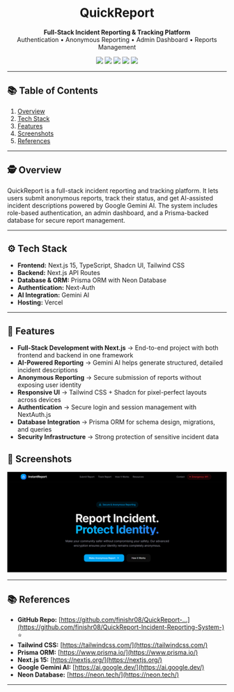 <div align="center">

  <h1 align="center" id="top">QuickReport</h1>

  <p align="center">
    <b>Full-Stack Incident Reporting & Tracking Platform</b><br/>
    Authentication • Anonymous Reporting • Admin Dashboard • Reports Management
  </p>

  <img src="https://img.shields.io/badge/Next.js-black?style=for-the-badge&logo=next.js" />
  <img src="https://img.shields.io/badge/Shadcn_UI-000000?style=for-the-badge&logo=shadcnui" />
  <img src="https://img.shields.io/badge/Tailwind_CSS-38B2AC?style=for-the-badge&logo=tailwind-css" />
  <img src="https://img.shields.io/badge/Prisma-2D3748?style=for-the-badge&logo=prisma" />
  <img src="https://img.shields.io/badge/NextAuth.js-000000?style=for-the-badge&logo=nextauth" />

</div>

---

## 📚 Table of Contents

1. [Overview](#overview)
2. [Tech Stack](#tech-stack)
3. [Features](#features)
4. [Screenshots](#screenshots)
5. [References](#references)

---

## 🕵️ Overview <a id="overview"></a>

QuickReport is a full-stack incident reporting and tracking platform. It lets users submit anonymous reports, track their status, and get AI-assisted incident descriptions powered by Google Gemini AI. The system includes role-based authentication, an admin dashboard, and a Prisma-backed database for secure report management.

---

## ⚙️ Tech Stack <a id="tech-stack"></a>

- **Frontend:** Next.js 15, TypeScript, Shadcn UI, Tailwind CSS
- **Backend:** Next.js API Routes
- **Database & ORM:** Prisma ORM with Neon Database
- **Authentication:** Next-Auth
- **AI Integration:** Gemini AI
- **Hosting:** Vercel

---

## 🔋 Features <a id="features"></a>

- **Full-Stack Development with Next.js** → End-to-end project with both frontend and backend in one framework
- **AI-Powered Reporting** → Gemini AI helps generate structured, detailed incident descriptions
- **Anonymous Reporting** → Secure submission of reports without exposing user identity
- **Responsive UI** → Tailwind CSS + Shadcn for pixel-perfect layouts across devices
- **Authentication** → Secure login and session management with NextAuth.js
- **Database Integration** → Prisma ORM for schema design, migrations, and queries
- **Security Infrastructure** → Strong protection of sensitive incident data

## 📸 Screenshots <a id="screenshots"></a>

![Home](public/quickreport.png)

---

## 📚 References <a id="references"></a>

- **GitHub Repo:** [https://github.com/finishr08/QuickReport-...](https://github.com/finishr08/QuickReport-Incident-Reporting-System-) ⭐
- **Tailwind CSS:** [https://tailwindcss.com/](https://tailwindcss.com/)
- **Prisma ORM:** [https://www.prisma.io/](https://www.prisma.io/)
- **Next.js 15:** [https://nextjs.org/](https://nextjs.org/)
- **Google Gemini AI:** [https://ai.google.dev/](https://ai.google.dev/)
- **Neon Database:** [https://neon.tech/](https://neon.tech/)

---

